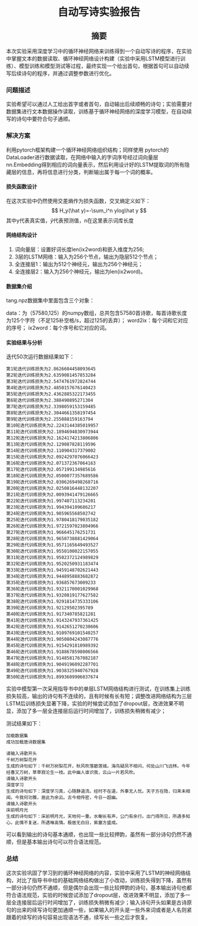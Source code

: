 # <center>自动写诗实验报告</center>

## <center>摘要</center>

本次实验采用深度学习中的循环神经网络来训练得到一个自动写诗的程序，在实验中掌握文本的数据读取、循环神经网络设计构建（实验中采用LSTM模型进行训练）、模型训练和模型测试等过程，最终实现一个给出首句，根据首句可以自动续写后续诗句的程序，并通过调整参数进行优化。

### 问题描述

实验希望可以通过人工给出首字或者首句，自动输出后续顺畅的诗句；实验需要对数据集进行文本数据操作读取，训练基于循环神经网络的深度学习模型，在自动续写的诗句中要符合句子通顺。

### 解决方案

利用pytorch框架构建一个循环神经网络组织结构；同样使用 pytorch的 DataLoader进行数据读取，在网络中输入的字词序号经过词向量层nn.Embedding得到相应的词向量表示，然后利用设计好的LSTM提取词的所有隐藏层的信息，再将信息进行分类，判断输出属于每一个词的概率。

#### 损失函数设计

在这次实验中仍然使用交差熵作为损失函数，交叉熵定义如下：
$$
H_y(\hat y)=-\sum_i^n ylog\hat y
$$
其中y代表真实值，$\hat y$代表预测值，n在这里表示词库长度

#### 网络结构设计

1. 词向量层：设置好词长度len(ix2word)和嵌入维度为256;
2. 3层的LSTM网络：输入为256个节点，输出为隐层512个节点；
3. 全连接层1：输出为512个神经元，输出为256个神经元；
4. 全连接层2：输入为256个神经元，输出为len(ix2word)。

#### 数据集介绍

tang.npz数据集中里面包含三个对象：

data：为（57580,125）的numpy数组，总共包含57580首诗歌，每首诗歌长度为125个字符（不足125补空格/s，超过125的丢弃）；
word2ix：每个词和它对应的序号；
ix2word：每个序号和它对应的词。

#### 实验结果与分析

迭代50次运行数据结果如下：

```
第1轮迭代训练损失为2.8626604458093645
第2轮迭代训练损失为2.6359081457853284
第3轮迭代训练损失为2.5474761972824744
第4轮迭代训练损失为2.4850157676140423
第5轮迭代训练损失为2.4362885322173455
第6轮迭代训练损失为2.388490895271304
第7轮迭代训练损失为2.3398059153159485
第8轮迭代训练损失为2.3044661358197454
第9轮迭代训练损失为2.255088159163794
第10轮迭代训练损失为2.2243144385019957
第11轮迭代训练损失为2.1894694830973944
第12轮迭代训练损失为2.1624174213806806
第13轮迭代训练损失为2.129087828119596
第14轮迭代训练损失为2.110904317379002
第15轮迭代训练损失为2.0924297076066423
第16轮迭代训练损失为2.071372367064163
第17轮迭代训练损失为2.057199134985616
第18轮迭代训练损失为2.0500077357689586
第19轮迭代训练损失为2.0306269498268716
第20轮迭代训练损失为2.0250816448132207
第21轮迭代训练损失为2.0093941479126665
第22轮迭代训练损失为1.997407113234201
第23轮迭代训练损失为1.994394109686217
第24轮迭代训练损失为1.985965568502742
第25轮迭代训练损失为1.9780418179035182
第26轮迭代训练损失为1.9721597023804966
第27轮迭代训练损失为1.966645176251731
第28轮迭代训练损失为1.9650738881429064
第29轮迭代训练损失为1.9571165649493527
第30轮迭代训练损失为1.9550100022157055
第31轮迭代训练损失为1.9502372124989829
第32轮迭代训练损失为1.9520250931183474
第33轮迭代训练损失为1.9459148702621443
第34轮迭代训练损失为1.9448958883682872
第35轮迭代训练损失为1.936857673009233
第36轮迭代训练损失为1.9321170001029968
第37轮迭代训练损失为1.9320819177627582
第38轮迭代训练损失为1.9291814735333106
第39轮迭代训练损失为1.92129502395789
第40轮迭代训练损失为1.917340785821281
第41轮迭代训练损失为1.9143247937361425
第42轮迭代训练损失为1.9142651270230606
第43轮迭代训练损失为1.9109769101540257
第44轮迭代训练损失为1.9050804243087776
第45轮迭代训练损失为1.9154291810989392
第46轮迭代训练损失为1.9188678598006566
第47轮迭代训练损失为1.9148581767082187
第48轮迭代训练损失为1.9049196092287701
第49轮迭代训练损失为1.9038325940767928
第50轮迭代训练损失为1.8993609906037674
```

实验中模型第一次采用指导书中的单层LSTM网络结构进行测试，在训练集上训练损失较高，输出的诗句有不连续的，且有时候有长有短；调整改进网络结构为三层LSTM后训练损失显著下降，实验的时候尝试添加了dropout层，改进效果不明显，添加了多一层全连接层后运行时间增加了，训练损失稍微有减少；

测试结果如下：

```
加载数据集
成功加载唐诗数据集

请输入诗歌开头
千树万树梨花开
生成的诗句如下：千树万树梨花开，秋风吹落碧莲城。海鸟疑凤不相问，何处山川飞远林。今年经春又万树，草草寂沦生一枝。此中幽人谁识我，云山一片若风吹。
请输入诗歌开头
深度学习
生成的诗句如下：深度学习真，心随静道流。经时不在道，外事无人忧。天子方在隐，归来未相闻。今我何功雅，居此为余云。古今相传密，今日一超幽。
请输入诗歌开头
床前明月光
生成的诗句如下：床前明月光，天地何一重。水榭长有声，公门有余行。出门得所见，所遇多知心。此情不复迷，所遇唯高情。极居无白日，紫塞方盛成。

```

可以看到输出的诗句基本通顺，也出现一些比较押韵，虽然有一部分诗句仍然不通顺，但是基本输出诗句可以符合语法规范。

### 总结

这次实验巩固了学习到的循环神经网络的内容，实验中采用了LSTM的神经网络结构，对比了指导书中给的基础网络结构做出了小改动，训练损失得到下降，虽然有一部分诗句仍然不通顺，但是偶尔会出现一些比较押韵的诗句，基本输出诗句也都符合语法规范，实验的时候尝试添加了dropout层，改进效果不明显，添加了多一层全连接层后运行时间增加了，训练损失稍微有减少；输入诗句开头如果是古诗原句的出来的续写诗句更加通顺一些，如果输入的开头是一些外来词或者是人名则紧跟着的续写的诗句容易出现语法不通，续写长一些之后才恢复。
